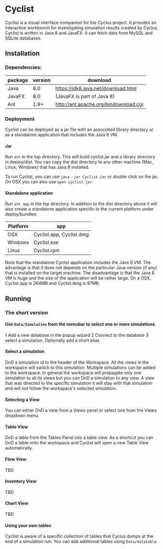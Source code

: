 # Cyclist

Cyclist is a visual interface companion for the Cyclus project. It provides an interactive workbench for investigating simulation results created by Cyclus. Cyclist is written in Java 8 and JavaFX. It can fetch data from MySQL and SQLite databases. 

## Installation

### Dependencies:
| package | version | download
| ------- | ------- | --------
| Java    | 8.0     | https://jdk8.java.net/download.html
| JavaFX  | 8.0     | (JavaFX is part of Java 8)
| Ant     | 1.9+    | http://ant.apache.org/bindownload.cgi

### Deployment

Cyclist can be deployed as a jar file with an associated library directory or as a standalone application that includes 
the Java 8 VM.

#### Jar 
 
Run `ant` in the top directory. This will build cyclist.jar and a library directory in deploy/dist. You can copy the dist 
directory to any other machine (Mac, Linux, Windows) that has Java 8 installed.

To run Cyclist, you can use `java -jar Cyclist.jar` or double click on the jar. On OSX you can also use `open cyclist.jar`.

#### Standalone application

Run `ant app` in the top directory. In addition to the dist directory above it will also create a standalone application 
specific to the current platform under deploy/bundles:

| Platform | app
| ---------| ----
| OSX| Cyclist.app, Cyclist.dmg
| Windows | Cyclist.exe
| Linux   | Cyclist.rpm

Note that the standalone Cyclist application includes the Java 8 VM. The advantage is that it does not depends on the 
particular Java version (if any) that is installed on the target machine. The disadvantage is that the Java 8 VM is huge 
and the size of the application will be rather large. On a OSX, Cyclist.app is 264MB and Cyclist.dmg is 97MB.

## Running 

### The short version

#### Use `Data/Simulation` from the menubar to select one or more simulations.
1 Add a new database in the popup wizard
2 Connect to the database
3 select a simulation. Optionally add a short alias

#### Select a simulation
DnD a simulation id to the header of the Workspace. All the views in the workspace will switch to this simulation. 
Multiple simulations can be added to the workspace. In general the workspace will propagate only one simulation to all
its views but you can DnD a simulation to any view. A view that was directed to the specific simulation it will
stay with that simulation and will _not_ follow the workspace's selected simulation.

#### Selecting a View
You can either DnD a view from a Views panel or select one from the Views dropdown menu.

#### Table View
DnD a table from the Tables Panel into a table view. As a shortcut you can DnD a table onto the workspace and Cyclist will 
open a new Table View automatically.

#### Flow View
TBD

#### Inventory View
TBD

#### Chart View
TBD

#### Using your own tables
Cyclist is aware of a specific collection of tables that Cyclus dumps at the end of a simulation run. 
You can add additional tables using `Data/datatable`. 



